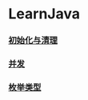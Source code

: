 # LearnJava

### [初始化与清理](https://github.com/OtakuWeiZhao/LearnJava/tree/master/initialize)
### [并发](https://github.com/OtakuWeiZhao/LearnJava/tree/master/concurrency)
### [枚举类型](https://github.com/OtakuWeiZhao/LearnJava/tree/master/enumerated)
